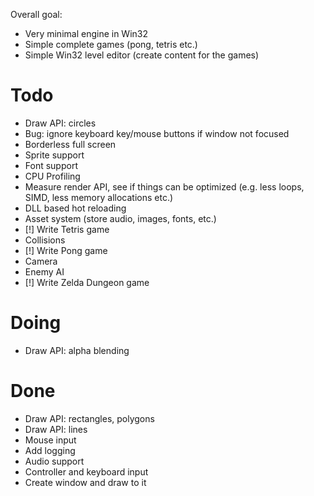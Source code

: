 Overall goal:
- Very minimal engine in Win32
- Simple complete games (pong, tetris etc.)
- Simple Win32 level editor (create content for the games)

# Todo
- Draw API: circles
- Bug: ignore keyboard key/mouse buttons if window not focused
- Borderless full screen
- Sprite support
- Font support
- CPU Profiling
- Measure render API, see if things can be optimized (e.g. less loops, SIMD, less memory allocations etc.)
- DLL based hot reloading
- Asset system (store audio, images, fonts, etc.)
- [!] Write Tetris game
- Collisions
- [!] Write Pong game
- Camera
- Enemy AI
- [!] Write Zelda Dungeon game

# Doing
- Draw API: alpha blending

# Done
- Draw API: rectangles, polygons
- Draw API: lines
- Mouse input
- Add logging
- Audio support
- Controller and keyboard input
- Create window and draw to it
